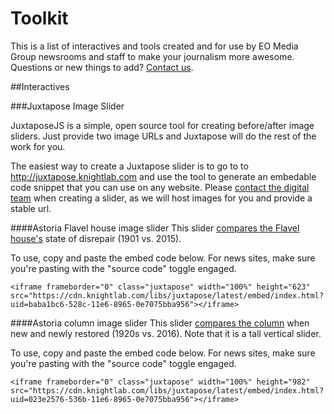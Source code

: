 # Toolkit
This is a list of interactives and tools created and for use by EO Media Group newsrooms and staff to make your journalism more awesome. Questions or new things to add? [Contact us](mailto:online@eomediagroup.com). 

##Interactives

###Juxtapose Image Slider

JuxtaposeJS is a simple, open source tool for creating before/after image sliders. Just provide two image URLs and Juxtapose will do the rest of the work for you.

The easiest way to create a Juxtapose slider is to go to to http://juxtapose.knightlab.com and use the tool to generate an embedable code snippet that you can use on any website. Please [contact the digital team](mailto:online@eomediagroup.com) when creating a slider, as we will host images for you and provide a stable url.

####Astoria Flavel house image slider
This slider [compares the Flavel house's]() state of disrepair (1901 vs. 2015). 

To use, copy and paste the embed code below. For news sites, make sure you're pasting with the "source code" toggle engaged.
``` 
<iframe frameborder="0" class="juxtapose" width="100%" height="623" src="https://cdn.knightlab.com/libs/juxtapose/latest/embed/index.html?uid=baba1bc6-528c-11e6-8965-0e7075bba956"></iframe>
```

####Astoria column image slider
This slider [compares the column](https://cdn.knightlab.com/libs/juxtapose/latest/embed/index.html?uid=023e2576-536b-11e6-8965-0e7075bba956) when new and newly restored (1920s vs. 2016). Note that it is a tall vertical slider.

To use, copy and paste the embed code below. For news sites, make sure you're pasting with the "source code" toggle engaged.
```
<iframe frameborder="0" class="juxtapose" width="100%" height="982" src="https://cdn.knightlab.com/libs/juxtapose/latest/embed/index.html?uid=023e2576-536b-11e6-8965-0e7075bba956"></iframe>
```

